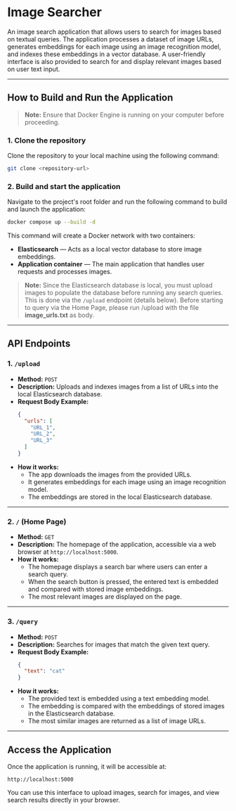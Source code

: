 # **Image Searcher**

An image search application that allows users to search for images based on textual queries. The application processes a dataset of image URLs, generates embeddings for each image using an image recognition model, and indexes these embeddings in a vector database. A user-friendly interface is also provided to search for and display relevant images based on user text input.

---

## **How to Build and Run the Application**

> **Note:** Ensure that Docker Engine is running on your computer before proceeding.

### **1. Clone the repository**
Clone the repository to your local machine using the following command:
```bash
git clone <repository-url>
```

### **2. Build and start the application**
Navigate to the project's root folder and run the following command to build and launch the application:
```bash
docker compose up --build -d
```
This command will create a Docker network with two containers:
- **Elasticsearch** — Acts as a local vector database to store image embeddings.
- **Application container** — The main application that handles user requests and processes images.

> **Note:** Since the Elasticsearch database is local, you must upload images to populate the database before running any search queries. This is done via the `/upload` endpoint (details below). Before starting to query via the Home Page, please run /upload with the file **image_urls.txt** as body.

---

## **API Endpoints**

### **1. `/upload`**
- **Method:** `POST`
- **Description:** Uploads and indexes images from a list of URLs into the local Elasticsearch database.
- **Request Body Example:**
  ```json
  {
    "urls": [
      "URL_1",
      "URL_2",
      "URL_3"
    ]
  }
  ```
- **How it works:** 
  - The app downloads the images from the provided URLs.
  - It generates embeddings for each image using an image recognition model.
  - The embeddings are stored in the local Elasticsearch database.
  
---

### **2. `/` (Home Page)**
- **Method:** `GET`
- **Description:** The homepage of the application, accessible via a web browser at `http://localhost:5000`.
- **How it works:** 
  - The homepage displays a search bar where users can enter a search query.
  - When the search button is pressed, the entered text is embedded and compared with stored image embeddings.
  - The most relevant images are displayed on the page.

---

### **3. `/query`**
- **Method:** `POST`
- **Description:** Searches for images that match the given text query.
- **Request Body Example:**
  ```json
  {
    "text": "cat"
  }
  ```
- **How it works:** 
  - The provided text is embedded using a text embedding model.
  - The embedding is compared with the embeddings of stored images in the Elasticsearch database.
  - The most similar images are returned as a list of image URLs.

---

## **Access the Application**

Once the application is running, it will be accessible at:
```
http://localhost:5000
```

You can use this interface to upload images, search for images, and view search results directly in your browser.